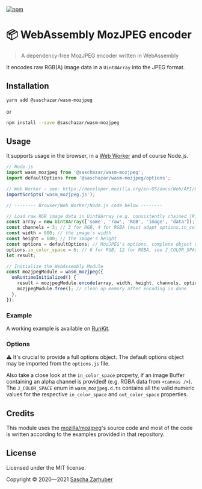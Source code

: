 [![npm](https://img.shields.io/npm/v/@saschazar/wasm-mozjpeg)](https://npmjs.org/package/@saschazar/wasm-mozjpeg)

# 📦 WebAssembly MozJPEG encoder

> A dependency-free MozJPEG encoder written in WebAssembly

It encodes raw RGB(A) image data in a `Uint8Array` into the JPEG format.

## Installation

```bash
yarn add @saschazar/wasm-mozjpeg
```

or

```bash
npm install --save @saschazar/wasm-mozjpeg
```

## Usage

It supports usage in the browser, in a [Web Worker](https://developer.mozilla.org/en-US/docs/Web/API/Web_Workers_API) and of course Node.js.

```javascript
// Node.js
import wasm_mozjpeg from '@saschazar/wasm-mozjpeg';
import defaultOptions from '@saschazar/wasm-mozjpeg/options';

// Web Worker - see: https://developer.mozilla.org/en-US/docs/Web/API/WorkerGlobalScope/importScripts
importScripts('wasm_mozjpeg.js');

// -------- Browser/Web Worker/Node.js code below --------

// Load raw RGB image data in Uint8Array (e.g. consistently chained [R][G][B] data)
const array = new Uint8Array(['some', 'raw', 'RGB', 'image', 'data']);
const channels = 3; // 3 for RGB, 4 for RGBA (must adapt options.in_color_space!)
const width = 800; // the image's width
const height = 600; // the image's height
const options = defaultOptions; // MozJPEG's options, complete object crucially needed!
options.in_color_space = 6; // 6 for RGB, 12 for RGBA, see J_COLOR_SPACE in wasm_mozjpeg.d.ts
let result;

// Initialize the WebAssembly Module
const mozjpegModule = wasm_mozjpeg({
  onRuntimeInitialized() {
    result = mozjpegModule.encode(array, width, height, channels, options); // encode image data and return a new Uint8Array
    mozjpegModule.free(); // clean up memory after encoding is done
  },
});
```

### Example

A working example is available on [RunKit](https://runkit.com/saschazar21/5e8746e3c924510013db78f4).

### Options

⚠️ It's crucial to provide a full options object. The default options object may be imported from the `options.js` file.

Also take a close look at the `in_color_space` property, if an image Buffer containing an alpha channel is provided! (e.g. RGBA data from `<canvas />`). The `J_COLOR_SPACE` enum in `wasm_mozjpeg.d.ts` contains all the valid numeric values for the respective `in_color_space` and `out_color_space` properties.

## Credits

This module uses the [mozilla/mozjpeg](https://github.com/mozilla/mozjpeg)'s source code and most of the code is written according to the examples provided in that repository.

## License

Licensed under the MIT license.

Copyright ©️ 2020—2021 [Sascha Zarhuber](https://sascha.work)
